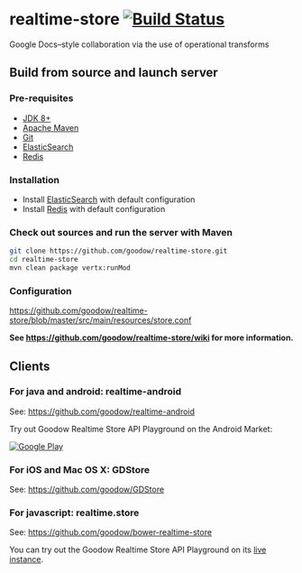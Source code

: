 realtime-store [![Build Status](https://travis-ci.org/goodow/realtime-store.svg?branch=master)](https://travis-ci.org/goodow/realtime-store)
==============

Google Docs–style collaboration via the use of operational transforms

## Build from source and launch server

### Pre-requisites
- [JDK 8+](https://jdk8.java.net/download.html)
- [Apache Maven](http://maven.apache.org/download.html)
- [Git](https://help.github.com/articles/set-up-git)
- [ElasticSearch](http://www.elasticsearch.org/download/)
- [Redis](http://redis.io/download)

### Installation
- Install [ElasticSearch](http://www.elasticsearch.org/download/) with default configuration
- Install [Redis](http://redis.io/download) with default configuration

### Check out sources and run the server with Maven
```bash
git clone https://github.com/goodow/realtime-store.git
cd realtime-store
mvn clean package vertx:runMod
```

### Configuration
https://github.com/goodow/realtime-store/blob/master/src/main/resources/store.conf

**See https://github.com/goodow/realtime-store/wiki for more information.**

## Clients

### For java and android: realtime-android
See: https://github.com/goodow/realtime-android

Try out Goodow Realtime Store API Playground on the Android Market:

[![Google Play](http://developer.android.com/images/brand/en_generic_rgb_wo_45.png)](https://play.google.com/store/apps/details?id=com.goodow.realtime.android.playground)

### For iOS and Mac OS X: GDStore
See: https://github.com/goodow/GDStore

### For javascript: realtime.store
See: https://github.com/goodow/bower-realtime-store

You can try out the Goodow Realtime Store API Playground on its [live instance](http://realtimeplayground.goodow.com).
